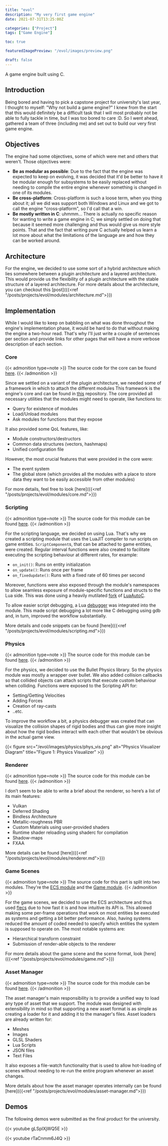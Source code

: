```yaml
---
title: "evol"
description: "My very first game engine"
date: 2021-07-31T13:25:00Z

categories: ["Project"]
tags: ["Game Engine"]

toc: true

featuredImagePreview: "/evol/images/preview.png"

draft: false
---
```


A game engine built using C.
<!--more-->

## Introduction
Being bored and having to pick a capstone project for university's last year, I
thought to myself: "Why not build a game engine?" I knew from the start that
this would definitely be a difficult task that I will most probably not be able
to fully tackle in time, but I was too bored to care :D. So I went ahead,
gathered a team of three (including me) and set out to build our very first game
engine.

## Objectives

The engine had some objectives, some of which were met and others that weren't.
Those objectives were:

- **Be as modular as possible**: Due to the fact that the engine was
    expected to keep on evolving, it was decided that it'd be better to have
    it be modular enough for subsystems to be easily replaced without
    needing to compile the entire engine whenever something is changed in
    one of its modules.
- **Be cross-platform**: Cross-platform is such a loose term, when you thing
    about it; all we did was support both Windows and Linux and we got to
    call the engine "cross-platform", so I'd call that a win.
- **Be mostly written in C**: uhmmm... There is actually no specific reason
    for wanting to write a game engine in C; we simply settled on doing that
    because it seemed more challenging and thus would give us more style
    points. That and the fact that writing pure C actually helped us learn a
    lot more about what the limitations of the language are and how they can
    be worked around.

## Architecture

For the engine, we decided to use some sort of a hybrid architecture which lies
somewhere between a plugin architecture and a layered architecture. This would
provide us the flexibility of a plugin architecture with the stable structure 
of a layered architecture. For more details about the architecture, you can
checkout this [post]({{<ref "/posts/projects/evol/modules/architecture.md">}})

## Implementation
While I would like to keep on babbling on what was done throughout the engine's
implementation phase, it would be hard to do that without making the engine a
two-hour read. That's why I'll just write a couple of sentences per section and
provide links for other pages that will have a more verbose description of each
section.

### Core

{{< admonition type=note >}} 
The source code for the core can be found [here](https://github.com/evol3d/evol).
{{< /admonition >}}

Since we settled on a variant of the plugin architecture, we needed some of a
framework in which to attach the different modules This framework is the
engine's core and can be found in [this](https://github.com/evol3d/evol)
repository. The core provided all necessary utilities that the modules might
need to operate, like functions to:
- Query for existence of modules
- Load/Unload modules
- Ask modules for functions that they expose

It also provided some QoL features, like:
- Module constructors/destructors
- Common data structures (vectors, hashmaps)
- Unified configuration file

However, the most crucial features that were provided in the core were:
- The event system
- The global store (which provides all the modules with a place to store data
  they want to be easily accessible from other modules)

For more details, feel free to look [here]({{<ref "/posts/projects/evol/modules/core.md">}})

### Scripting

{{< admonition type=note >}} 
The source code for this module can be found [here](https://github.com/evol3d/evol-mod-scripting).
{{< /admonition >}}

For the scripting language, we decided on using Lua. That's why we created a
scripting module that uses the LuaJIT compiler to run scripts on game entities.
`ScriptComponent`s, that can be attached to game entities, were created. Regular
interval functions were also created to facilitate executing the scripting
behaviour at different rates, for example:
- `on_init()`: Runs on entity initialization
- `on_update()`: Runs once per frame
- `on_fixedupdate()`: Runs with a fixed rate of 60 times per second

Moreover, functions were also exposed through the module's namespaces to allow 
seamless exposure of module-specific functions and structs to the Lua side. This
was done using a heavily mutilated [fork](https://github.com/evol3d/luaautoc) of
[LuaAutoC](https://github.com/orangeduck/luaautoc).

To allow easier script debugging, a Lua
[debugger](https://github.com/slembcke/debugger.lua) was integrated into the 
module. This made script debugging a lot more like C debugging using gdb and, 
in turn, improved the workflow substantially.

More details and code snippets can be found [here]({{<ref "/posts/projects/evol/modules/scripting.md">}})

### Physics

{{< admonition type=note >}} 
The source code for this module can be found [here](https://github.com/evol3d/evol-mod-bullet3).
{{< /admonition >}}

For the physics, we decided to use the Bullet Physics library. So the physics
module was mostly a wrapper over bullet. We also added collision callbacks so
that collided objects can attach scripts that execute custom behaviour when
colliding. Functions were exposed to the Scripting API for:
- Setting/Getting Velocities
- Adding Forces
- Creation of ray-casts
- ..etc.

To improve the workflow a bit, a physics debugger was created that can visualize
the collision shapes of rigid bodies and thus can give more insight about how
the rigid bodies interact with each other that wouldn't be obvious in the actual
game view.

{{< figure src="/evol/images/physics/phys_vis.png" alt="Physics Visualizer Diagram" title="Figure 1: Physics Visualizer" >}}

### Renderer

{{< admonition type=note >}} 
The source code for this module can be found [here](https://github.com/evol3d/evol-mod-renderer).
{{< /admonition >}}


I don’t seem to be able to write a brief about the renderer, so here’s a list of its main features:
- Vulkan
- Deferred Shading
- Bindless Architecture
- Metallic-roughness PBR
- Custom Materials using user-provided shaders
- Runtime shader reloading using shaderc for compilation
- Shadow-maps
- FXAA

More details can be found [here]({{<ref "/posts/projects/evol/modules/renderer.md">}})

### Game Scenes

{{< admonition type=note >}} 
The source code for this part is split into two modules. They're the [ECS module](https://github.com/evol3d/evol-mod-flecs) and
the [Game module](https://github.com/evol3d/evol-mod-game).
{{< /admonition >}}

For the game scenes, we decided to use the ECS architecture and thus used
[flecs](https://github.com/sandermertens/flecs) due to how fast it is and how
intuitive its API is. This allowed making some per-frame operations that work on
most entities be executed as systems and getting a bit better performance. Also,
having systems reduced the amount of coded needed to specify which entities the
system is supposed to operate on. The most notable systems are:
- Hierarchical transform constraint
- Submission of render-able objects to the renderer

For more details about the game scene and the scene format, look [here]({{<ref "/posts/projects/evol/modules/game.md">}})

### Asset Manager

{{< admonition type=note >}} 
The source code for this module can be found [here](https://github.com/evol3d/evol-mod-assetmanager).
{{< /admonition >}}

The asset manager's main responsibility is to provide a unified way to load any
type of asset that we support. The module was designed with extensibility in
mind so that supporting a new asset format is as simple as creating a loader for
it and adding it to the manager's files. Asset loaders are already written for:
- Meshes
- Images
- GLSL Shaders
- Lua Scripts
- JSON files
- Text Files

It also exposes a file-watch functionality that is used to allow hot-loading of
scenes without needing to re-run the entire program whenever an asset changes.

More details about how the asset manager operates internally can be found [here]({{<ref "/posts/projects/evol/modules/asset-manager.md">}})

## Demos
The following demos were submitted as the final product for the university.

{{< youtube gLSplXjWQ5E >}}

{{< youtube rTaCnmm6J4Q >}}

